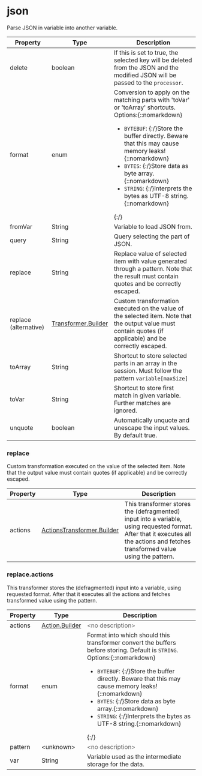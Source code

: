 # json

Parse JSON in variable into another variable.

| Property | Type | Description |
| ------- | ------- | -------- |
| delete | boolean | If this is set to true, the selected key will be deleted from the JSON and the modified JSON will be passed to the <code>processor</code>. |
| format | enum | Conversion to apply on the matching parts with 'toVar' or 'toArray' shortcuts.<br>Options:{::nomarkdown}<ul><li><code>BYTEBUF</code>: {:/}Store the buffer directly. Beware that this may cause memory leaks!{::nomarkdown}</li><li><code>BYTES</code>: {:/}Store data as byte array.{::nomarkdown}</li><li><code>STRING</code>: {:/}Interprets the bytes as UTF-8 string.{::nomarkdown}</li></ul>{:/} |
| fromVar | String | Variable to load JSON from. |
| query | String | Query selecting the part of JSON. |
| replace | String | Replace value of selected item with value generated through a pattern. Note that the result must contain quotes and be correctly escaped. |
| replace (alternative)| [Transformer.Builder](#replace) | Custom transformation executed on the value of the selected item. Note that the output value must contain quotes (if applicable) and be correctly escaped. |
| toArray | String | Shortcut to store selected parts in an array in the session. Must follow the pattern <code>variable[maxSize]</code> |
| toVar | String | Shortcut to store first match in given variable. Further matches are ignored. |
| unquote | boolean | Automatically unquote and unescape the input values. By default true. |

### <a id="replace"></a>replace

Custom transformation executed on the value of the selected item. Note that the output value must contain quotes (if applicable) and be correctly escaped.

| Property | Type | Description |
| ------- | ------- | ------- |
| actions | [ActionsTransformer.Builder](#replaceactions) | This transformer stores the (defragmented) input into a variable, using requested format. After that it executes all the actions and fetches transformed value using the pattern. |

### <a id="replace.actions"></a>replace.actions

This transformer stores the (defragmented) input into a variable, using requested format. After that it executes all the actions and fetches transformed value using the pattern.

| Property | Type | Description |
| ------- | ------- | ------- |
| actions | [Action.Builder](index.html#actions) | <font color="#606060">&lt;no description&gt;</font> |
| format | enum | Format into which should this transformer convert the buffers before storing. Default is <code>STRING</code>.<br>Options:{::nomarkdown}<ul><li><code>BYTEBUF</code>: {:/}Store the buffer directly. Beware that this may cause memory leaks!{::nomarkdown}</li><li><code>BYTES</code>: {:/}Store data as byte array.{::nomarkdown}</li><li><code>STRING</code>: {:/}Interprets the bytes as UTF-8 string.{::nomarkdown}</li></ul>{:/} |
| pattern | &lt;unknown&gt; | <font color="#606060">&lt;no description&gt;</font> |
| var | String | Variable used as the intermediate storage for the data. |

